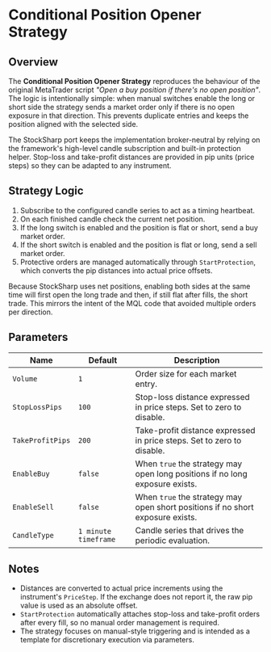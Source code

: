 # Conditional Position Opener Strategy

## Overview
The **Conditional Position Opener Strategy** reproduces the behaviour of the original MetaTrader script *"Open a buy position if there's no open position"*. The logic is intentionally simple: when manual switches enable the long or short side the strategy sends a market order only if there is no open exposure in that direction. This prevents duplicate entries and keeps the position aligned with the selected side.

The StockSharp port keeps the implementation broker-neutral by relying on the framework's high-level candle subscription and built-in protection helper. Stop-loss and take-profit distances are provided in pip units (price steps) so they can be adapted to any instrument.

## Strategy Logic
1. Subscribe to the configured candle series to act as a timing heartbeat.
2. On each finished candle check the current net position.
3. If the long switch is enabled and the position is flat or short, send a buy market order.
4. If the short switch is enabled and the position is flat or long, send a sell market order.
5. Protective orders are managed automatically through `StartProtection`, which converts the pip distances into actual price offsets.

Because StockSharp uses net positions, enabling both sides at the same time will first open the long trade and then, if still flat after fills, the short trade. This mirrors the intent of the MQL code that avoided multiple orders per direction.

## Parameters
| Name | Default | Description |
| --- | --- | --- |
| `Volume` | `1` | Order size for each market entry. |
| `StopLossPips` | `100` | Stop-loss distance expressed in price steps. Set to zero to disable. |
| `TakeProfitPips` | `200` | Take-profit distance expressed in price steps. Set to zero to disable. |
| `EnableBuy` | `false` | When `true` the strategy may open long positions if no long exposure exists. |
| `EnableSell` | `false` | When `true` the strategy may open short positions if no short exposure exists. |
| `CandleType` | `1 minute timeframe` | Candle series that drives the periodic evaluation. |

## Notes
- Distances are converted to actual price increments using the instrument's `PriceStep`. If the exchange does not report it, the raw pip value is used as an absolute offset.
- `StartProtection` automatically attaches stop-loss and take-profit orders after every fill, so no manual order management is required.
- The strategy focuses on manual-style triggering and is intended as a template for discretionary execution via parameters.
